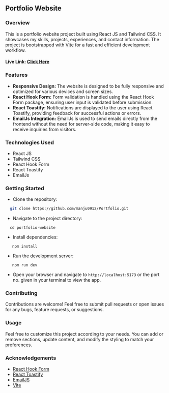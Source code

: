 
## Portfolio Website

### Overview
This is a portfolio website project built using React JS and Tailwind CSS. It showcases my skills, projects, experiences, and contact information. The project is bootstrapped with [Vite](https://vitejs.dev/) for a fast and efficient development workflow.

#### Live Link: [Click Here](https://manju-gurung.vercel.app/)

### Features

- **Responsive Design:** The website is designed to be fully responsive and optimized for various devices and screen sizes.
- **React Hook Form:** Form validation is handled using the React Hook Form package, ensuring user input is validated before submission.
- **React Toastify:** Notifications are displayed to the user using React Toastify, providing feedback for successful actions or errors.
- **EmailJs Integration:** EmailJs is used to send emails directly from the frontend without the need for server-side code, making it easy to receive inquiries from visitors.


### Technologies Used

- React JS
- Tailwind CSS
- React Hook Form
- React Toastify
- EmailJs


### Getting Started

- Clone the repository:

```bash
  git clone https://github.com/manju0912/Portfolio.git
```
    
- Navigate to the project directory:

```
  cd portfolio-website
```

- Install dependencies:

```
   npm install
```

- Run the development server:

```
   npm run dev
```

- Open your browser and navigate to `http://localhost:5173` or the port no. given in your terminal to view the app.


### Contributing

Contributions are welcome! Feel free to submit pull requests or open issues for any bugs, feature requests, or suggestions.

### Usage

Feel free to customize this project according to your needs. You can add or remove sections, update content, and modify the styling to match your preferences.
### Acknowledgements

 - [React Hook Form](https://react-hook-form.com/)
 - [React Toastify](https://www.npmjs.com/package/react-toastify)
 - [EmailJS](https://www.emailjs.com/)
 - [Vite](https://vitejs.dev/)

